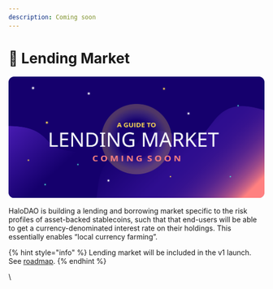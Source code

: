 ```yaml
---
description: Coming soon
---
```


# 🏦 Lending Market

![](<../.gitbook/assets/Artboard 1 copy 9.svg>)

HaloDAO is building a lending and borrowing market specific to the risk profiles of asset-backed stablecoins, such that that end-users will be able to get a currency-denominated interest rate on their holdings. This essentially enables “local currency farming”.

{% hint style="info" %}
Lending market will be included in the v1 launch. See [roadmap](../roadmap/overview.md).
{% endhint %}

\
